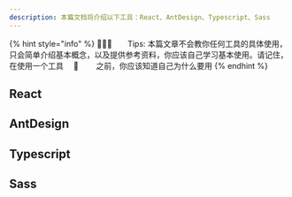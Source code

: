 ```yaml
---
description: 本篇文档将介绍以下工具：React、AntDesign、Typescript、Sass
---
```


{% hint style="info" %}
🧙🏻‍♂️  Tips: 本篇文章不会教你任何工具的具体使用，只会简单介绍基本概念，以及提供参考资料，你应该自己学习基本使用。请记住，在使用一个工具  🔧   之前，你应该知道自己为什么要用
{% endhint %}

## React

## AntDesign

## Typescript

## Sass
